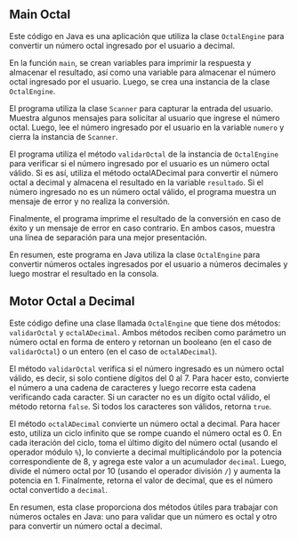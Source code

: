 ## Main Octal
Este código en Java es una aplicación que utiliza la clase `OctalEngine` para convertir un número octal ingresado por el usuario a decimal.

En la función `main`, se crean variables para imprimir la respuesta y almacenar el resultado, así como una variable para almacenar el número octal ingresado por el usuario. Luego, se crea una instancia de la clase `OctalEngine`.

El programa utiliza la clase `Scanner` para capturar la entrada del usuario. Muestra algunos mensajes para solicitar al usuario que ingrese el número octal. Luego, lee el número ingresado por el usuario en la variable `numero` y cierra la instancia de `Scanner`.

El programa utiliza el método `validarOctal` de la instancia de `OctalEngine` para verificar si el número ingresado por el usuario es un número octal válido. Si es así, utiliza el método octalADecimal para convertir el número octal a decimal y almacena el resultado en la variable `resultado`. Si el número ingresado no es un número octal válido, el programa muestra un mensaje de error y no realiza la conversión.

Finalmente, el programa imprime el resultado de la conversión en caso de éxito y un mensaje de error en caso contrario. En ambos casos, muestra una línea de separación para una mejor presentación.

En resumen, este programa en Java utiliza la clase `OctalEngine` para convertir números octales ingresados por el usuario a números decimales y luego mostrar el resultado en la consola.


## Motor Octal a Decimal
Este código define una clase llamada `OctalEngine` que tiene dos métodos: `validarOctal` y `octalADecimal`. Ambos métodos reciben como parámetro un número octal en forma de entero y retornan un booleano (en el caso de `validarOctal`) o un entero (en el caso de `octalADecimal`).

El método `validarOctal` verifica si el número ingresado es un número octal válido, es decir, si solo contiene dígitos del 0 al 7. Para hacer esto, convierte el número a una cadena de caracteres y luego recorre esta cadena verificando cada caracter. Si un caracter no es un dígito octal válido, el método retorna `false`. Si todos los caracteres son válidos, retorna `true`.

El método `octalADecimal` convierte un número octal a decimal. Para hacer esto, utiliza un ciclo infinito que se rompe cuando el número octal es 0. En cada iteración del ciclo, toma el último dígito del número octal (usando el operador módulo `%`), lo convierte a decimal multiplicándolo por la potencia correspondiente de 8, y agrega este valor a un acumulador `decimal`. Luego, divide el número octal por 10 (usando el operador división `/`) y aumenta la potencia en 1. Finalmente, retorna el valor de decimal, que es el número octal convertido a `decimal`.

En resumen, esta clase proporciona dos métodos útiles para trabajar con números octales en Java: uno para validar que un número es octal y otro para convertir un número octal a decimal.